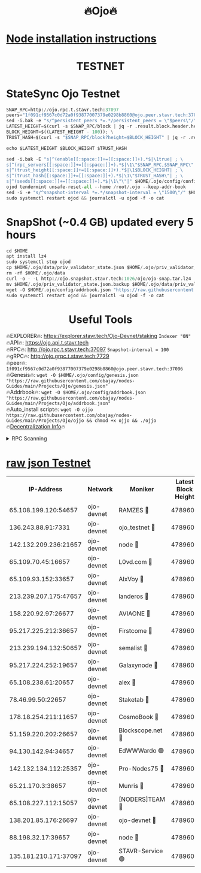 <h1 align="center"> 🔥Ojo🔥</h1>

[Node installation instructions](https://github.com/obajay/nodes-Guides/tree/main/Projects/Ojo)
=

<h1 align="center"> TESTNET</h1>

# StateSync Ojo Testnet
```python
SNAP_RPC=http://ojo.rpc.t.stavr.tech:37097
peers="1f091cf9567c0d72a0f93877007379e0298b8860@ojo.peer.stavr.tech:37096"
sed -i.bak -e "s/^persistent_peers *=.*/persistent_peers = \"$peers\"/" $HOME/.ojo/config/config.toml
LATEST_HEIGHT=$(curl -s $SNAP_RPC/block | jq -r .result.block.header.height); \
BLOCK_HEIGHT=$((LATEST_HEIGHT - 100)); \
TRUST_HASH=$(curl -s "$SNAP_RPC/block?height=$BLOCK_HEIGHT" | jq -r .result.block_id.hash)

echo $LATEST_HEIGHT $BLOCK_HEIGHT $TRUST_HASH

sed -i.bak -E "s|^(enable[[:space:]]+=[[:space:]]+).*$|\1true| ; \
s|^(rpc_servers[[:space:]]+=[[:space:]]+).*$|\1\"$SNAP_RPC,$SNAP_RPC\"| ; \
s|^(trust_height[[:space:]]+=[[:space:]]+).*$|\1$BLOCK_HEIGHT| ; \
s|^(trust_hash[[:space:]]+=[[:space:]]+).*$|\1\"$TRUST_HASH\"| ; \
s|^(seeds[[:space:]]+=[[:space:]]+).*$|\1\"\"|" $HOME/.ojo/config/config.toml
ojod tendermint unsafe-reset-all --home /root/.ojo --keep-addr-book
sed -i -e "s/^snapshot-interval *=.*/snapshot-interval = \"1500\"/" $HOME/.ojo/config/app.toml
sudo systemctl restart ojod && journalctl -u ojod -f -o cat
```
# SnapShot (~0.4 GB) updated every 5 hours
```python
cd $HOME
apt install lz4
sudo systemctl stop ojod
cp $HOME/.ojo/data/priv_validator_state.json $HOME/.ojo/priv_validator_state.json.backup
rm -rf $HOME/.ojo/data
curl -o - -L http://ojo.snapshot.stavr.tech:1026/ojo/ojo-snap.tar.lz4 | lz4 -c -d - | tar -x -C $HOME/.ojo --strip-components 2
mv $HOME/.ojo/priv_validator_state.json.backup $HOME/.ojo/data/priv_validator_state.json
wget -O $HOME/.ojo/config/addrbook.json "https://raw.githubusercontent.com/obajay/nodes-Guides/main/Projects/Ojo/addrbook.json"
sudo systemctl restart ojod && journalctl -u ojod -f -o cat
```
 <h1 align="center"> Useful Tools</h1>

🔥EXPLORER🔥:        https://explorer.stavr.tech/Ojo-Devnet/staking        `Indexer "ON"` \
🔥API🔥:                     https://ojo.api.t.stavr.tech \
🔥RPC🔥:                    http://ojo.rpc.t.stavr.tech:37097              `Snapshot-interval = 100` \
🔥gRPC🔥:                  http://ojo.grpc.t.stavr.tech:7729 \
🔥peer🔥:                   `1f091cf9567c0d72a0f93877007379e0298b8860@ojo.peer.stavr.tech:37096` \
🔥Genesis🔥:    ```wget -O $HOME/.ojo/config/genesis.json "https://raw.githubusercontent.com/obajay/nodes-Guides/main/Projects/Ojo/genesis.json"``` \
🔥Addrbook🔥:    ```wget -O $HOME/.ojo/config/addrbook.json "https://raw.githubusercontent.com/obajay/nodes-Guides/main/Projects/Ojo/addrbook.json"``` \
🔥Auto_install script🔥: ```wget -O ojjo https://raw.githubusercontent.com/obajay/nodes-Guides/main/Projects/Ojo/ojjo && chmod +x ojjo && ./ojjo``` \
🔥[Decentralization Info](https://github.com/obajay/StateSync-snapshots/tree/main/Projects/Ojo/Decentralization)🔥



<details>
<summary>RPC Scanning</summary>

<h2 align="center"> We scan nodes in real time every 4 hours. And we provide the final result of RPC endpoints.
We cannot influence the operation of these nodes in any way. </h2>


```python
If Voting Power is higher than 0 --> then the Node is a validator of the network and may be subject to attack and be a potential threat to the chain.
```
```python
We marked such validators with a red symbol
```

</details>

[raw json Testnet](https://rpc-check.ojot.stavr.tech/ojot/rpc-ojot-result.json)
=


<table><tr><th>IP-Address</th><th>Network</th><th>Moniker</th><th>Latest Block Height</th><th>Earliest Block Height</th><th>Catching Up</th><th>Tx Index</th><th>Voting Power</th><th>Scan Time</th></tr><tr><td>65.108.199.120:54657</td><td>ojo-devnet</td><td>RAMZES 🔴</td><td>4789603</td><td>306156</td><td>False</td><td>on</td><td>15420</td><td>2024-01-03T09:17:40.969696265UTC</td></tr><tr><td>136.243.88.91:7331</td><td>ojo-devnet</td><td>ojo_testnet 🔴</td><td>4789604</td><td>308845</td><td>False</td><td>on</td><td>1000</td><td>2024-01-03T09:17:47.158649481UTC</td></tr><tr><td>142.132.209.236:21657</td><td>ojo-devnet</td><td>node 🔴</td><td>4789607</td><td>350001</td><td>False</td><td>on</td><td>1999</td><td>2024-01-03T09:18:02.944894368UTC</td></tr><tr><td>65.109.70.45:16657</td><td>ojo-devnet</td><td>L0vd.com 🔴</td><td>4789609</td><td>695918</td><td>False</td><td>off</td><td>998</td><td>2024-01-03T09:18:17.598606692UTC</td></tr><tr><td>65.109.93.152:33657</td><td>ojo-devnet</td><td>AlxVoy 🔴</td><td>4789607</td><td>2319801</td><td>False</td><td>on</td><td>4536782</td><td>2024-01-03T09:18:02.712685532UTC</td></tr><tr><td>213.239.207.175:47657</td><td>ojo-devnet</td><td>landeros 🔴</td><td>4789606</td><td>2714001</td><td>False</td><td>off</td><td>11083</td><td>2024-01-03T09:17:58.017930913UTC</td></tr><tr><td>158.220.92.97:26677</td><td>ojo-devnet</td><td>AVIAONE 🔴</td><td>4789606</td><td>2754001</td><td>False</td><td>on</td><td>13867</td><td>2024-01-03T09:17:57.773600172UTC</td></tr><tr><td>95.217.225.212:36657</td><td>ojo-devnet</td><td>Firstcome 🔴</td><td>4789604</td><td>2985946</td><td>False</td><td>on</td><td>13566</td><td>2024-01-03T09:17:46.917179071UTC</td></tr><tr><td>213.239.194.132:50657</td><td>ojo-devnet</td><td>semalist 🔴</td><td>4789603</td><td>3223522</td><td>False</td><td>on</td><td>19037</td><td>2024-01-03T09:17:41.236484025UTC</td></tr><tr><td>95.217.224.252:19657</td><td>ojo-devnet</td><td>Galaxynode 🔴</td><td>4789608</td><td>3685492</td><td>False</td><td>on</td><td>11888</td><td>2024-01-03T09:18:12.408750249UTC</td></tr><tr><td>65.108.238.61:20657</td><td>ojo-devnet</td><td>alex 🔴</td><td>4789603</td><td>4158001</td><td>False</td><td>on</td><td>11359</td><td>2024-01-03T09:17:40.634672589UTC</td></tr><tr><td>78.46.99.50:22657</td><td>ojo-devnet</td><td>Staketab 🔴</td><td>4789609</td><td>4254801</td><td>False</td><td>on</td><td>1276</td><td>2024-01-03T09:18:17.855601943UTC</td></tr><tr><td>178.18.254.211:11657</td><td>ojo-devnet</td><td>CosmoBook 🔴</td><td>4789607</td><td>4392001</td><td>False</td><td>off</td><td>1057</td><td>2024-01-03T09:18:05.409613776UTC</td></tr><tr><td>51.159.220.202:26657</td><td>ojo-devnet</td><td>Blockscope.net 🔴</td><td>4789603</td><td>4425001</td><td>False</td><td>on</td><td>981</td><td>2024-01-03T09:17:40.264247858UTC</td></tr><tr><td>94.130.142.94:34657</td><td>ojo-devnet</td><td>EdWWWardo 🟢</td><td>4789606</td><td>4438946</td><td>False</td><td>on</td><td>0</td><td>2024-01-03T09:18:00.322209293UTC</td></tr><tr><td>142.132.134.112:25357</td><td>ojo-devnet</td><td>Pro-Nodes75 🔴</td><td>4789603</td><td>4689603</td><td>False</td><td>on</td><td>24651</td><td>2024-01-03T09:17:44.190544008UTC</td></tr><tr><td>65.21.170.3:38657</td><td>ojo-devnet</td><td>Munris 🔴</td><td>4789604</td><td>4689604</td><td>False</td><td>off</td><td>20123</td><td>2024-01-03T09:17:46.572193370UTC</td></tr><tr><td>65.108.227.112:15057</td><td>ojo-devnet</td><td>[NODERS]TEAM 🔴</td><td>4789609</td><td>4689609</td><td>False</td><td>off</td><td>9999</td><td>2024-01-03T09:18:14.904873287UTC</td></tr><tr><td>138.201.85.176:26697</td><td>ojo-devnet</td><td>ojo-devnet 🔴</td><td>4789609</td><td>4689609</td><td>False</td><td>on</td><td>1000024000</td><td>2024-01-03T09:18:17.244261433UTC</td></tr><tr><td>88.198.32.17:39657</td><td>ojo-devnet</td><td>node 🔴</td><td>4789608</td><td>4710001</td><td>False</td><td>on</td><td>82267</td><td>2024-01-03T09:18:07.711611270UTC</td></tr><tr><td>135.181.210.171:37097</td><td>ojo-devnet</td><td>STAVR-Service 🟢</td><td>4789603</td><td>4788001</td><td>False</td><td>on</td><td>0</td><td>2024-01-03T09:17:41.855745434UTC</td></tr></table>
